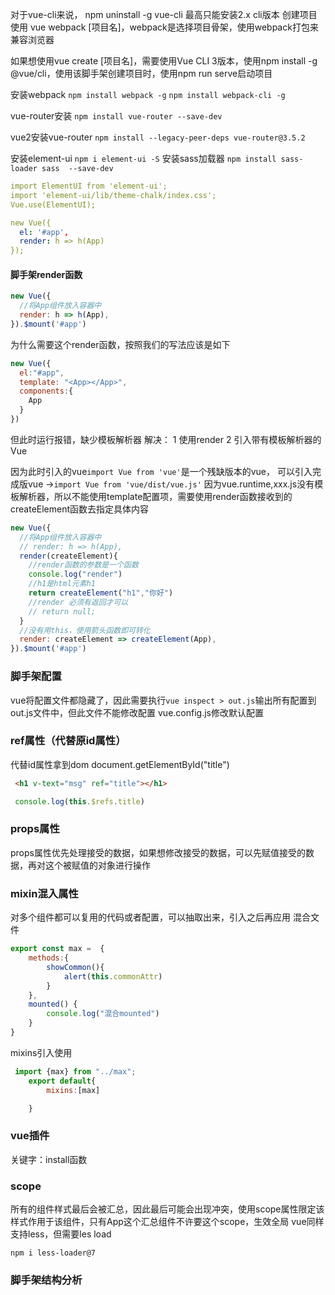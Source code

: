 对于vue-cli来说，
 npm uninstall -g vue-cli 最高只能安装2.x cli版本  创建项目使用
 vue webpack [项目名]，webpack是选择项目骨架，使用webpack打包来兼容浏览器

 如果想使用vue create [项目名]，需要使用Vue CLI 3版本，使用npm install -g @vue/cli，使用该脚手架创建项目时，使用npm run serve启动项目

 安装webpack
 ```npm install webpack -g```
 ```npm install webpack-cli -g```

 vue-router安装
 ```npm install vue-router --save-dev```

vue2安装vue-router
```npm install --legacy-peer-deps vue-router@3.5.2```

安装element-ui
```npm i element-ui -S```
安装sass加载器
```npm install sass-loader sass  --save-dev ```

```yaml main.js
import ElementUI from 'element-ui';
import 'element-ui/lib/theme-chalk/index.css';
Vue.use(ElementUI);

new Vue({
  el: '#app',
  render: h => h(App)
});
```
#### 脚手架render函数
```js
new Vue({
  //将App组件放入容器中
  render: h => h(App),
}).$mount('#app')
```
为什么需要这个render函数，按照我们的写法应该是如下
```js
new Vue({
  el:"#app",
  template: "<App></App>",
  components:{
    App
  }
})
```
但此时运行报错，缺少模板解析器 解决：
1 使用render
2 引入带有模板解析器的Vue

因为此时引入的vue`import Vue from 'vue'`是一个残缺版本的vue，
可以引入完成版vue ->`import Vue from 'vue/dist/vue.js'`
因为vue.runtime,xxx.js没有模板解析器，所以不能使用template配置项，需要使用render函数接收到的createElement函数去指定具体内容
```js
new Vue({
  //将App组件放入容器中
  // render: h => h(App),
  render(createElement){
    //render函数的参数是一个函数
    console.log("render")
    //h1是html元素h1
    return createElement("h1","你好")
    //render 必须有返回才可以
    // return null;
  }
  //没有用this，使用箭头函数即可转化
  render: createElement => createElement(App),
}).$mount('#app')
```
### 脚手架配置
vue将配置文件都隐藏了，因此需要执行`vue inspect > out.js`输出所有配置到out.js文件中，但此文件不能修改配置
vue.config.js修改默认配置

### ref属性（代替原id属性）
代替id属性拿到dom document.getElementById("title")
```html
 <h1 v-text="msg" ref="title"></h1>
```
```js
 console.log(this.$refs.title)

```
### props属性
props属性优先处理接受的数据，如果想修改接受的数据，可以先赋值接受的数据，再对这个被赋值的对象进行操作
### mixin混入属性
对多个组件都可以复用的代码或者配置，可以抽取出来，引入之后再应用
混合文件
```js
export const max =  {
    methods:{
        showCommon(){
            alert(this.commonAttr)
        }
    },
    mounted() {
        console.log("混合mounted")
    }
}
```
mixins引入使用
```js
 import {max} from "../max";
    export default{
        mixins:[max]

    }

```
### vue插件
关键字：install函数 
### scope
所有的组件样式最后会被汇总，因此最后可能会出现冲突，使用scope属性限定该样式作用于该组件，只有App这个汇总组件不许要这个scope，生效全局
vue同样支持less，但需要les load  
```npm
npm i less-loader@7
``` 

### 脚手架结构分析

